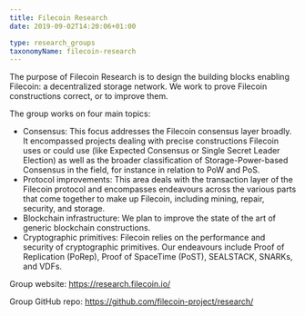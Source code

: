 ```yaml
---
title: Filecoin Research
date: 2019-09-02T14:20:06+01:00

type: research_groups
taxonomyName: filecoin-research
---
```


The purpose of Filecoin Research is to design the building blocks enabling Filecoin: a decentralized storage network. We work to prove Filecoin constructions correct, or to improve them.

<!--more-->

The group works on four main topics:
 - Consensus: This focus addresses the Filecoin consensus layer broadly. It encompassed projects dealing with precise constructions Filecoin uses or could use (like Expected Consensus or Single Secret Leader Election) as well as the broader classification of Storage-Power-based Consensus in the field, for instance in relation to PoW and PoS.
 - Protocol improvements: This area deals with the transaction layer of the Filecoin protocol and encompasses endeavours across the various parts that come together to make up Filecoin, including mining, repair, security, and storage.
 - Blockchain infrastructure: We plan to improve the state of the art of generic blockchain constructions.
 - Cryptographic primitives: Filecoin relies on the performance and security of cryptographic primitives. Our endeavours include Proof of Replication (PoRep), Proof of SpaceTime (PoST), SEALSTACK, SNARKs, and VDFs.

Group website: https://research.filecoin.io/

Group GitHub repo: https://github.com/filecoin-project/research/
